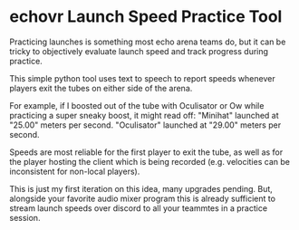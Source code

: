 # echovr Launch Speed Practice Tool

Practicing launches is something most echo arena teams do, but it can be tricky to objectively evaluate launch speed and track progress during practice.

This simple python tool uses text to speech to report speeds whenever players exit the tubes on either side of the arena.

For example, if I boosted out of the tube with Oculisator or Ow while practicing a super sneaky boost, it might read off:
       "Minihat" launched at  "25.00"  meters per second.
       "Oculisator" launched at "29.00" meters per second.
       
Speeds are most reliable for the first player to exit the tube, as well as for the player hosting the client which is being recorded (e.g. velocities can be inconsistent for non-local players).

This is just my first iteration on this idea, many upgrades pending. But, alongside your favorite audio mixer program this is already sufficient to stream launch speeds over discord to all your teammtes in a practice session.

